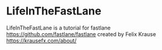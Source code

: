 # LifeInTheFastLane

LifeInTheFastLane is a tutorial for fastlane 
https://github.com/fastlane/fastlane
created by Felix Krause
https://krausefx.com/about/


